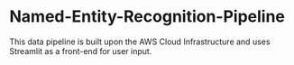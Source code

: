 # Named-Entity-Recognition-Pipeline
This data pipeline is built upon the AWS Cloud Infrastructure and uses Streamlit as a front-end for user input.
